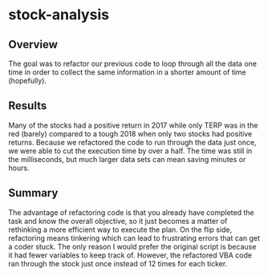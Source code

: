 # stock-analysis

## Overview

The goal was to refactor our previous code to loop through all the data one time in order to collect the same information in a shorter amount of time (hopefully).

## Results

Many of the stocks had a positive return in 2017 while only TERP was in the red (barely) compared to a tough 2018 when only two stocks had positive returns.
Because we refactored the code to run through the data just once, we were able to cut the execution time by over a half. The time was still in the milliseconds, but much larger data sets can mean saving minutes or hours. 

## Summary

The advantage of refactoring code is that you already have completed the task and know the overall objective, so it just becomes a matter of rethinking a more efficient way to execute the plan. On the flip side, refactoring means tinkering which can lead to frustrating errors that can get a coder stuck.
The only reason I would prefer the original script is because it had fewer variables to keep track of. However, the refactored VBA code ran through the stock just once instead of 12 times for each ticker.
